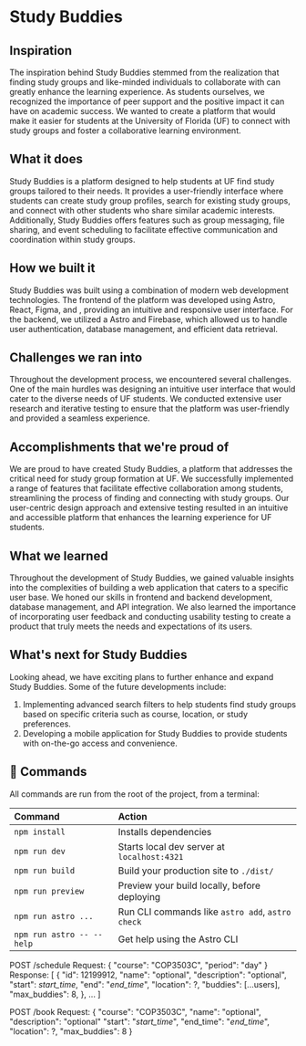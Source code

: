 

#  Study Buddies
## Inspiration
The inspiration behind Study Buddies stemmed from the realization that finding study groups and like-minded individuals to collaborate with can greatly enhance the learning experience. As students ourselves, we recognized the importance of peer support and the positive impact it can have on academic success. We wanted to create a platform that would make it easier for students at the University of Florida (UF) to connect with study groups and foster a collaborative learning environment.

## What it does
Study Buddies is a platform designed to help students at UF find study groups tailored to their needs. It provides a user-friendly interface where students can create study group profiles, search for existing study groups, and connect with other students who share similar academic interests. Additionally, Study Buddies offers features such as group messaging, file sharing, and event scheduling to facilitate effective communication and coordination within study groups.

## How we built it
Study Buddies was built using a combination of modern web development technologies. The frontend of the platform was developed using Astro, React, Figma, and , providing an intuitive and responsive user interface. For the backend, we utilized a Astro and Firebase, which allowed us to handle user authentication, database management, and efficient data retrieval. 

## Challenges we ran into
Throughout the development process, we encountered several challenges. One of the main hurdles was designing an intuitive user interface that would cater to the diverse needs of UF students. We conducted extensive user research and iterative testing to ensure that the platform was user-friendly and provided a seamless experience. 

## Accomplishments that we're proud of
We are proud to have created Study Buddies, a platform that addresses the critical need for study group formation at UF. We successfully implemented a range of features that facilitate effective collaboration among students, streamlining the process of finding and connecting with study groups. Our user-centric design approach and extensive testing resulted in an intuitive and accessible platform that enhances the learning experience for UF students.

## What we learned
Throughout the development of Study Buddies, we gained valuable insights into the complexities of building a web application that caters to a specific user base. We honed our skills in frontend and backend development, database management, and API integration. We also learned the importance of incorporating user feedback and conducting usability testing to create a product that truly meets the needs and expectations of its users.

## What's next for Study Buddies
Looking ahead, we have exciting plans to further enhance and expand Study Buddies. Some of the future developments include:

1. Implementing advanced search filters to help students find study groups based on specific criteria such as course, location, or study preferences.
2. Developing a mobile application for Study Buddies to provide students with on-the-go access and convenience.



## 🧞 Commands

All commands are run from the root of the project, from a terminal:

| Command                   | Action                                           |
| :------------------------ | :----------------------------------------------- |
| `npm install`             | Installs dependencies                            |
| `npm run dev`             | Starts local dev server at `localhost:4321`      |
| `npm run build`           | Build your production site to `./dist/`          |
| `npm run preview`         | Preview your build locally, before deploying     |
| `npm run astro ...`       | Run CLI commands like `astro add`, `astro check` |
| `npm run astro -- --help` | Get help using the Astro CLI                     |


POST /schedule
Request: { "course": "COP3503C", "period": "day" }
Response: [ {
    "id": 12199912,
    "name": "optional",
    "description": "optional",
    "start": *start_time*,
    "end": "*end_time*",
    "location": ?,
    "buddies": [...users],
    "max_buddies": 8,
}, ... ]

POST /book
Request: {
    "course": "COP3503C",
    "name": "optional",
    "description": "optional"
    "start": "*start_time*",
    "end_time": "*end_time*",
    "location": ?,
    "max_buddies": 8
}

